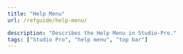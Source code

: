 ```yaml
---
title: "Help Menu"
url: /refguide/help-menu/

description: "Describes the Help Menu in Studio-Pro."
tags: ["Studio Pro", "help menu", "top bar"]
---
```


